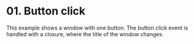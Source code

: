 # 01. Button click

This example shows a window with one button. The button click event is handled with a closure, where the title of the window changes.
